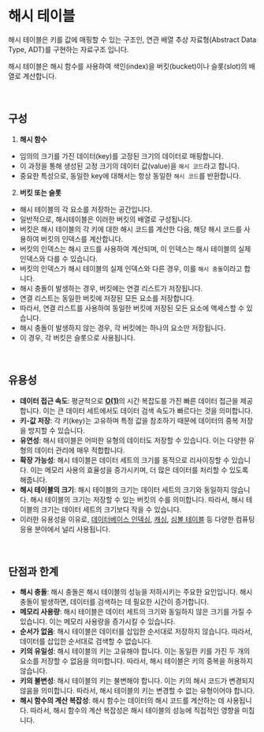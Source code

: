 # 해시 테이블

해시 테이블은 키를 값에 매핑할 수 있는 구조인, 연관 배열 추상 자료형(Abstract Data Type, ADT)를 구현하는 자료구조 입니다.

해시 테이블은 해시 함수를 사용하여 색인(index)을 버킷(bucket)이나 슬롯(slot)의 배열로 계산합니다.

<br>

## 구성

1. **해시 함수**
  - 임의의 크기를 가진 데이터(key)를 고정된 크기의 데이터로 매핑합니다.
  - 이 과정을 통해 생성된 고정 크기의 데이터 값(value)을 `해시 코드`라고 합니다.
  - 중요한 특성으로, 동일한 key에 대해서는 항상 동일한 `해시 코드`를 반환합니다.

2. **버킷 또는 슬롯**
  - 해시 테이블의 각 요소를 저장하는 공간입니다.
  - 일반적으로, 해시테이블은 이러한 버킷의 배열로 구성됩니다.
  - 버킷은 해시 테이블의 각 키에 대한 해시 코드를 계산한 다음, 해당 해시 코드를 사용하여 버킷의 인덱스를 계산합니다.
  - 버킷의 인덱스는 해시 코드를 사용하여 계산되며, 이 인덱스는 해시 테이블의 실제 인덱스와 다를 수 있습니다.
  - 버킷의 인덱스가 해시 테이블의 실제 인덱스와 다른 경우, 이를 `해시 충돌`이라고 합니다.
  - 해시 충돌이 발생하는 경우, 버킷에는 연결 리스트가 저장됩니다.
  - 연결 리스트는 동일한 버킷에 저장된 모든 요소를 저장합니다.
  - 따라서, 연결 리스트를 사용하여 동일한 버킷에 저장된 모든 요소에 액세스할 수 있습니다.
  - 해시 충돌이 발생하지 않는 경우, 각 버킷에는 하나의 요소만 저장됩니다.
  - 이 경우, 각 버킷은 슬롯으로 사용됩니다.

<br>

## 유용성

- **데이터 접근 속도**: 평균적으로 <U>**O(1)**</U>의 시간 복잡도를 가진 빠른 데이터 접근을 제공합니다.
이는 큰 데이터 세트에서도 데이터 검색 속도가 빠르다는 것을 의미합니다.
- **키-값 저장**: 각 키(key)는 고유하며 특정 값을 참조하기 때문에 데이터의 중복 저장을 방지할 수 있습니다.
- **유연성**: 해시 테이블은 어떠한 유형의 데이터도 저장할 수 있습니다. 이는 다양한 유형의 데이터 관리에 매우 적합합니다.
- **확장 가능성**: 해시 테이블은 데이터 세트의 크기를 동적으로 리사이징할 수 있습니다. 이는 메모리 사용의 효율성을 증가시키며, 더 많은 데이터를 처리할 수 있도록 해줍니다.
- **해시 테이블의 크기**: 해시 테이블의 크기는 데이터 세트의 크기와 동일하지 않습니다. 해시 테이블의 크기는 저장할 수 있는 버킷의 수를 의미합니다. 따라서, 해시 테이블의 크기는 데이터 세트의 크기보다 작을 수 있습니다.
- 이러한 유용성을 이유로, <U>데이터베이스 인덱싱</U>, <U>캐싱</U>, <U>심볼 테이블</U> 등 다양한 컴퓨팅 응용 분야에서 널리 사용됩니다.

<br>

## 단점과 한계

- **해시 충돌**: 해시 충돌은 해시 테이블의 성능을 저하시키는 주요한 요인입니다. 해시 충돌이 발생하면, 데이터를 검색하는 데 필요한 시간이 증가합니다.
- **메모리 사용량**: 해시 테이블은 데이터 세트의 크기와 동일하지 않은 크기를 가질 수 있습니다. 이는 메모리 사용량을 증가시킬 수 있습니다.
- **순서가 없음**: 해시 테이블은 데이터를 삽입한 순서대로 저장하지 않습니다. 따라서, 데이터를 삽입한 순서대로 검색할 수 없습니다.
- **키의 유일성**: 해시 테이블의 키는 고유해야 합니다. 이는 동일한 키를 가진 두 개의 요소를 저장할 수 없음을 의미합니다. 따라서, 해시 테이블은 키의 중복을 허용하지 않습니다.
- **키의 불변성**: 해시 테이블의 키는 불변해야 합니다. 이는 키의 해시 코드가 변경되지 않음을 의미합니다. 따라서, 해시 테이블의 키는 변경할 수 없는 유형이어야 합니다.
- **해시 함수의 계산 복잡성**: 해시 함수는 데이터의 해시 코드를 계산하는 데 사용됩니다. 따라서, 해시 함수의 계산 복잡성은 해시 테이블의 성능에 직접적인 영향을 미칩니다.
